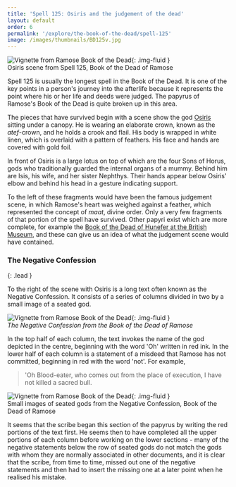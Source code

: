 ```yaml
---
title: 'Spell 125: Osiris and the judgement of the dead'
layout: default
order: 6
permalink: '/explore/the-book-of-the-dead/spell-125'
image: /images/thumbnails/BD125v.jpg
---
```


![Vignette from Ramose Book of the Dead]({{site.baseurl}}/images/papyrus/BD125v.jpg){: .img-fluid }  
Osiris scene from Spell 125, Book of the Dead of Ramose

Spell 125 is usually the longest spell in the Book of the Dead. It is one of the key points in a person's journey into the afterlife because it represents the point where his or her life and deeds were judged. The papyrus of Ramose's Book of the Dead is quite broken up in this area.

The pieces that have survived begin with a scene show the god [Osiris](https://en.wikipedia.org/wiki/Osiris) sitting under a canopy. He is wearing an elaborate crown, known as the _atef_-crown, and he holds a crook and flail. His body is wrapped in white linen, which is overlaid with a pattern of feathers. His face and hands are covered with gold foil.

In front of Osiris is a large lotus on top of which are the four Sons of Horus, gods who traditionally guarded the internal organs of a mummy. Behind him are Isis, his wife, and her sister Nephthys. Their hands appear below Osiris' elbow and behind his head in a gesture indicating support.

To the left of these fragments would have been the famous judgement scene, in which Ramose's heart was weighed against a feather, which represented the concept of _maat_, divine order. Only a very few fragments of that portion of the spell have survived. Other papyri exist which are more complete, for example the [Book of the Dead of Hunefer at the British Museum](https://www.britishmuseum.org/collection/object/Y_EA9901-8), and these can give us an idea of what the judgement scene would have contained.

### The Negative Confession
{: .lead }

To the right of the scene with Osiris is a long text often known as the Negative Confession. It consists of a series of columns divided in two by a small image of a seated god.

![Vignette from Ramose Book of the Dead]({{site.baseurl}}/images/papyrus/BD125nc.jpg){: .img-fluid }  
_The Negative Confession from the Book of the Dead of Ramose_

In the top half of each column, the text invokes the name of the god depicted in the centre, beginning with the word 'Oh' written in red ink. In the lower half of each column is a statement of a misdeed that Ramose has not committed, beginning in red with the word 'not'. For example,

>'Oh Blood-eater, who comes out from the place of execution, I have not killed a sacred bull.

![Vignette from Ramose Book of the Dead]({{site.baseurl}}/images/papyrus/BD125gods.jpg){: .img-fluid }  
Small images of seated gods from the Negative Confession, Book of the Dead of Ramose

It seems that the scribe began this section of the papyrus by writing the red portions of the text first. He seems then to have completed all the upper portions of each column before working on the lower sections - many of the negative statements below the row of seated gods do not match the gods with whom they are normally associated in other documents, and it is clear that the scribe, from time to time, missed out one of the negative statements and then had to insert the missing one at a later point when he realised his mistake.
